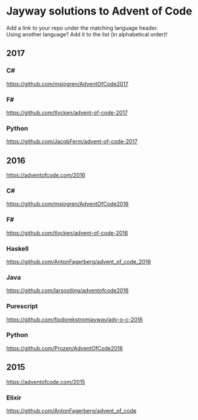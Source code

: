 # Jayway solutions to Advent of Code

Add a link to your repo under the matching language header.  
Using another language? Add it to the list (in alphabetical order)!

## 2017

### C# #
https://github.com/msjogren/AdventOfCode2017

### F# #
https://github.com/tlycken/advent-of-code-2017

### Python
https://github.com/JacobFerm/advent-of-code-2017

## 2016
 
https://adventofcode.com/2016

### C# #
https://github.com/msjogren/AdventOfCode2016

### F# #
https://github.com/tlycken/advent-of-code-2016

### Haskell
https://github.com/AntonFagerberg/advent_of_code_2016

### Java
https://github.com/larsostling/adventofcode2016

### Purescript
https://github.com/fjodorekstromjayway/adv-o-c-2016

### Python
https://github.com/Prozen/AdventOfCode2016

## 2015

https://adventofcode.com/2015

### Elixir
https://github.com/AntonFagerberg/advent_of_code
